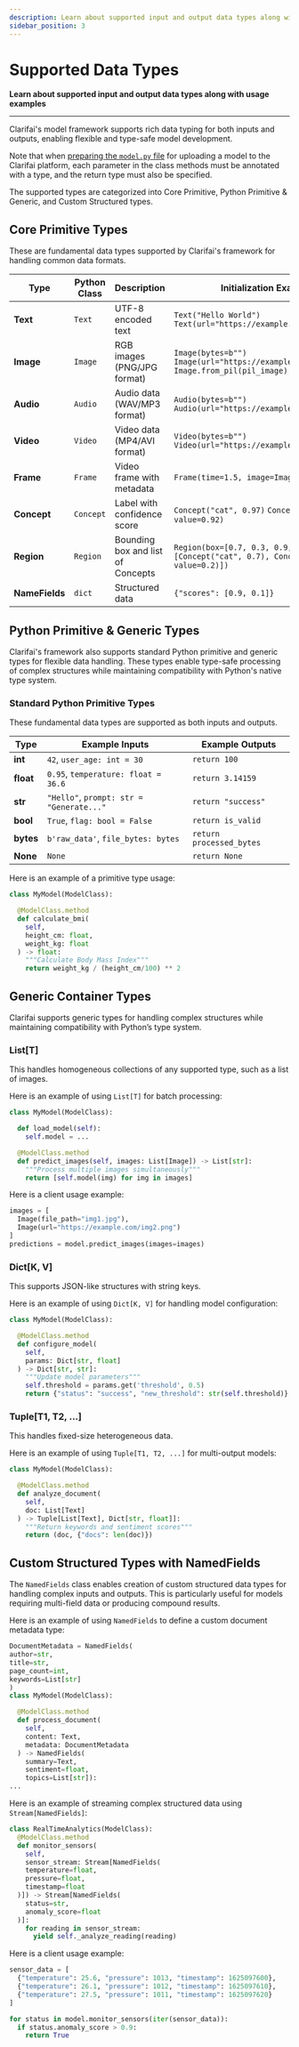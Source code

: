 ```yaml
---
description: Learn about supported input and output data types along with usage examples
sidebar_position: 3
---
```


# Supported Data Types

**Learn about supported input and output data types along with usage examples**
<hr />

Clarifai's model framework supports rich data typing for both inputs and outputs, enabling flexible and type-safe model development. 

Note that when [preparing the `model.py` file](https://docs.clarifai.com/compute/models/model-upload#step-3-prepare-the-modelpy-file/) for uploading a model to the Clarifai platform, each parameter in the class methods must be annotated with a type, and the return type must also be specified. 

The supported types are categorized into Core Primitive, Python Primitive & Generic, and Custom Structured types.

## Core Primitive Types

These are fundamental data types supported by Clarifai's framework for handling common data formats.

| Type        | Python Class | Description                                   | Initialization Examples |
|------------|-------------|-----------------------------------------------|-------------------------|
| **Text**    | `Text`      | UTF-8 encoded text                           | `Text("Hello World")` `Text(url="https://example.com/text.txt")` |
| **Image**   | `Image`     | RGB images (PNG/JPG format)                  | `Image(bytes=b"")` `Image(url="https://example.com/image.jpg")` `Image.from_pil(pil_image)` |
| **Audio**   | `Audio`     | Audio data (WAV/MP3 format)                  | `Audio(bytes=b"")` `Audio(url="https://example.com/audio.mp3")` |
| **Video**   | `Video`     | Video data (MP4/AVI format)                  | `Video(bytes=b"")` `Video(url="https://example.com/video.mp4")` |
| **Frame**   | `Frame`     | Video frame with metadata                    | `Frame(time=1.5, image=Image(...))` |
| **Concept** | `Concept`   | Label with confidence score                  | `Concept("cat", 0.97)` `Concept(name="dog", value=0.92)` |
| **Region**  | `Region`    | Bounding box and list of Concepts            | `Region(box=[0.7, 0.3, 0.9, 0.7], [Concept("cat", 0.7), Concept(name="dog", value=0.2)])` |
| **NameFields** | `dict`    | Structured data                              | `{"scores": [0.9, 0.1]}` |

## Python Primitive & Generic Types

Clarifai's framework also supports standard Python primitive and generic types for flexible data handling. These types enable type-safe processing of complex structures while maintaining compatibility with Python's native type system.

### Standard Python Primitive Types

These fundamental data types are supported as both inputs and outputs.

| Type   | Example Inputs                         | Example Outputs       |
|--------|--------------------------------------|----------------------|
| **int**   | `42`, `user_age: int = 30`          | `return 100`         |
| **float** | `0.95`, `temperature: float = 36.6` | `return 3.14159`     |
| **str**   | `"Hello"`, `prompt: str = "Generate..."` | `return "success"` |
| **bool**  | `True`, `flag: bool = False`       | `return is_valid`    |
| **bytes** | `b'raw_data'`, `file_bytes: bytes` | `return processed_bytes` |
| **None**  | `None`                             | `return None`        |

Here is an example of a primitive type usage:

```python
class MyModel(ModelClass):

  @ModelClass.method
  def calculate_bmi(
    self,
    height_cm: float,
    weight_kg: float
  ) -> float:
    """Calculate Body Mass Index"""
    return weight_kg / (height_cm/100) ** 2
``` 

## Generic Container Types

Clarifai supports generic types for handling complex structures while maintaining compatibility with Python’s type system.

### List[T]

This handles homogeneous collections of any supported type, such as a list of images.

Here is an example of using `List[T]` for batch processing:

```python
class MyModel(ModelClass):

  def load_model(self):
    self.model = ...

  @ModelClass.method
  def predict_images(self, images: List[Image]) -> List[str]:
    """Process multiple images simultaneously"""
    return [self.model(img) for img in images]
```

Here is a client usage example:

```python
images = [
  Image(file_path="img1.jpg"),
  Image(url="https://example.com/img2.png")
]
predictions = model.predict_images(images=images)
```
### Dict[K, V]

This supports JSON-like structures with string keys.

Here is an example of using `Dict[K, V]` for handling model configuration:

```python
class MyModel(ModelClass):

  @ModelClass.method
  def configure_model(
    self,
    params: Dict[str, float]
  ) -> Dict[str, str]:
    """Update model parameters"""
    self.threshold = params.get('threshold', 0.5)
    return {"status": "success", "new_threshold": str(self.threshold)}
``` 

### Tuple[T1, T2, ...]

This handles fixed-size heterogeneous data.

Here is an example of using `Tuple[T1, T2, ...]` for multi-output models:

```python
class MyModel(ModelClass):

  @ModelClass.method
  def analyze_document(
    self,
    doc: List[Text]
  ) -> Tuple[List[Text], Dict[str, float]]:
    """Return keywords and sentiment scores"""
    return (doc, {"docs": len(doc)})
```

## Custom Structured Types with NamedFields

The `NamedFields` class enables creation of custom structured data types for handling complex inputs and outputs. This is particularly useful for models requiring multi-field data or producing compound results.

Here is an example of using `NamedFields` to define a custom document metadata type:

```python
DocumentMetadata = NamedFields(
author=str,
title=str,
page_count=int,
keywords=List[str]
)
class MyModel(ModelClass):

  @ModelClass.method
  def process_document(
    self,
    content: Text,
    metadata: DocumentMetadata
  ) -> NamedFields(
    summary=Text,
    sentiment=float,
    topics=List[str]):
...
```

Here is an example of streaming complex structured data using `Stream[NamedFields]`:

```python
class RealTimeAnalytics(ModelClass):
  @ModelClass.method
  def monitor_sensors(
    self,
    sensor_stream: Stream[NamedFields(
    temperature=float,
    pressure=float,
    timestamp=float
  )]) -> Stream[NamedFields(
    status=str,
    anomaly_score=float
  )]:
    for reading in sensor_stream:
      yield self._analyze_reading(reading)
```

Here is a client usage example:

```python
sensor_data = [
  {"temperature": 25.6, "pressure": 1013, "timestamp": 1625097600},
  {"temperature": 26.1, "pressure": 1012, "timestamp": 1625097610},
  {"temperature": 27.5, "pressure": 1011, "timestamp": 1625097620}
]

for status in model.monitor_sensors(iter(sensor_data)):
  if status.anomaly_score > 0.9:
    return True
``` 

